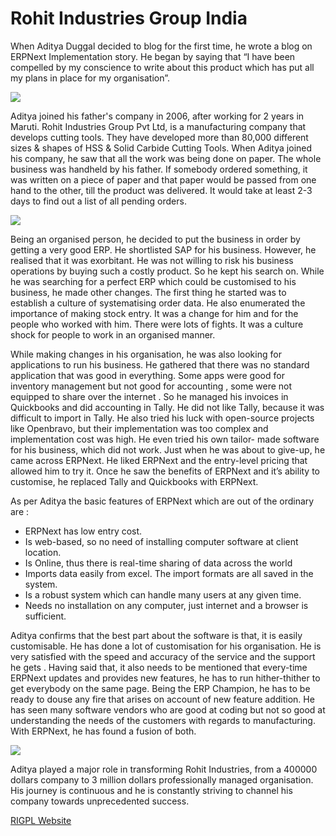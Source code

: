 # Rohit Industries Group India

When Aditya Duggal decided to blog for the first time, he wrote a blog on
ERPNext Implementation story. He began by saying that “I have been compelled
by my conscience to write about this product which has put all my plans in
place for my organisation”.

![](assets/frappe_io/images/stories/aditya-duggal.png)

Aditya joined his father's company in 2006, after working for 2 years in
Maruti. Rohit Industries Group Pvt Ltd, is a manufacturing company that
develops cutting tools. They have developed more than 80,000 different sizes &
shapes of HSS & Solid Carbide Cutting Tools. When Aditya joined his company,
he saw that all the work was being done on paper. The whole business was
handheld by his father. If somebody ordered something, it was written on a
piece of paper and that paper would be passed from one hand to the other, till
the product was delivered. It would take at least 2-3 days to find out a list
of all pending orders.

![](assets/frappe_io/images/stories/rigpl-products.png)

Being an organised person, he decided to put the business in order by getting
a very good ERP. He shortlisted SAP for his business. However, he realised
that it was exorbitant. He was not willing to risk his business operations by
buying such a costly product. So he kept his search on. While he was searching
for a perfect ERP which could be customised to his business, he made other
changes. The first thing he started was to establish a culture of
systematising order data. He also enumerated the importance of making stock
entry. It was a change for him and for the people who worked with him. There
were lots of fights. It was a culture shock for people to work in an organised
manner.

While making changes in his organisation, he was also looking for applications
to run his business. He gathered that there was no standard application that
was good in everything. Some apps were good for inventory management but not
good for accounting , some were not equipped to share over the internet . So
he managed his invoices in Quickbooks and did accounting in Tally. He did not
like Tally, because it was difficult to import in Tally. He also tried his
luck with open-source projects like Openbravo, but their implementation was
too complex and implementation cost was high. He even tried his own tailor-
made software for his business, which did not work. Just when he was about to
give-up, he came across ERPNext. He liked ERPNext and the entry-level pricing
that allowed him to try it. Once he saw the benefits of ERPNext and it’s
ability to customise, he replaced Tally and Quickbooks with ERPNext.

As per Aditya the basic features of ERPNext which are out of the ordinary are
:

  * ERPNext has low entry cost.
  * Is web-based, so no need of installing computer software at client location.
  * Is Online, thus there is real-time sharing of data across the world 
  * Imports data easily from excel. The import formats are all saved in the system. 
  * Is a robust system which can handle many users at any given time.
  * Needs no installation on any computer, just internet and a browser is sufficient.

Aditya confirms that the best part about the software is that, it is easily
customisable. He has done a lot of customisation for his organisation. He is
very satisfied with the speed and accuracy of the service and the support he
gets . Having said that, it also needs to be mentioned that every-time ERPNext
updates and provides new features, he has to run hither-thither to get
everybody on the same page. Being the ERP Champion, he has to be ready to
douse any fire that arises on account of new feature addition. He has seen
many software vendors who are good at coding but not so good at understanding
the needs of the customers with regards to manufacturing. With ERPNext, he has
found a fusion of both.

![](assets/frappe_io/images/stories/rigpl-logo.png)

Aditya played a major role in transforming Rohit Industries, from a 400000
dollars company to 3 million dollars professionally managed organisation. His
journey is continuous and he is constantly striving to channel his company
towards unprecedented success.

[RIGPL Website](http://www.rigpl.com)

